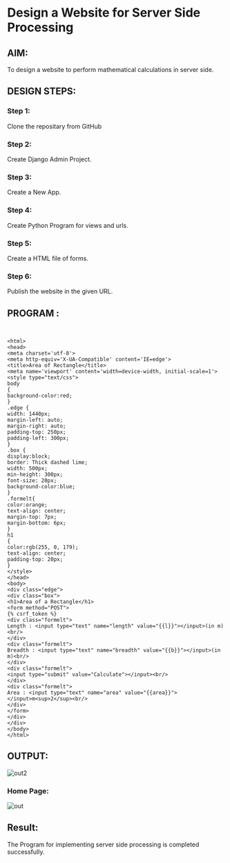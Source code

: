 # Design a Website for Server Side Processing

## AIM:
To design a website to perform mathematical calculations in server side.

## DESIGN STEPS:

### Step 1:
Clone the repositary from GitHub



### Step 2:
Create Django Admin Project.



### Step 3:
Create a New App.



### Step 4:
Create Python Program for views and urls.



### Step 5:
Create a HTML file of forms.



### Step 6:

Publish the website in the given URL.

## PROGRAM :
```


<html>
<head>
<meta charset='utf-8'>
<meta http-equiv='X-UA-Compatible' content='IE=edge'>
<title>Area of Rectangle</title>
<meta name='viewport' content='width=device-width, initial-scale=1'>
<style type="text/css">
body 
{
background-color:red;
}
.edge {
width: 1440px;
margin-left: auto;
margin-right: auto;
padding-top: 250px;
padding-left: 300px;
}
.box {
display:block;
border: Thick dashed lime;
width: 500px;
min-height: 300px;
font-size: 20px;
background-color:blue;
}
.formelt{
color:orange;
text-align: center;
margin-top: 7px;
margin-bottom: 6px;
}
h1
{
color:rgb(255, 0, 179);
text-align: center;
padding-top: 20px;
}
</style>
</head>
<body>
<div class="edge">
<div class="box">
<h1>Area of a Rectangle</h1>
<form method="POST">
{% csrf_token %}
<div class="formelt">
Length : <input type="text" name="length" value="{{l}}"></input>(in m)<br/>
</div>
<div class="formelt">
Breadth : <input type="text" name="breadth" value="{{b}}"></input>(in m)<br/>
</div>
<div class="formelt">
<input type="submit" value="Calculate"></input><br/>
</div>
<div class="formelt">
Area : <input type="text" name="area" value="{{area}}"></input>m<sup>2</sup><br/>
</div>
</form>
</div>
</div>
</body>
</html>
```

## OUTPUT:
![out2](https://github.com/santhakumar-M/serversideprocessing/assets/121998012/aa7f669d-50e6-4d37-abfa-a42316431632)


### Home Page:
![out](https://github.com/santhakumar-M/serversideprocessing/assets/121998012/30eaf954-b3f3-4259-920c-303003715ed6)



## Result:
The Program for implementing server side processing is completed successfully.

